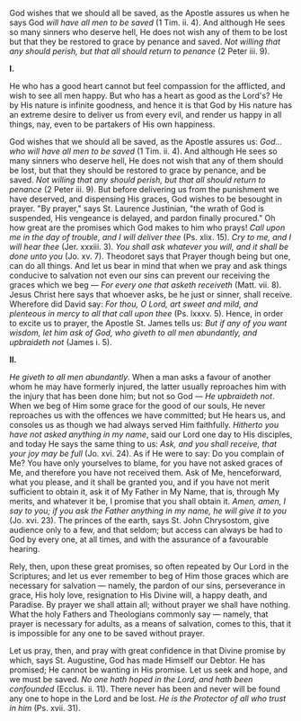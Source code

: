 
God wishes that we should all be saved, as the Apostle assures us when he says God *will have all men to be saved* (1 Tim. ii. 4). And although He sees so many sinners who deserve hell, He does not wish any of them to be lost but that they be restored to grace by penance and saved. *Not willing that any should perish, but that all should return to penance* (2 Peter iii. 9).

**I\.**

He who has a good heart cannot but feel compassion for the afflicted, and wish to see all men happy. But who has a heart as good as the Lord\'s? He by His nature is infinite goodness, and hence it is that God by His nature has an extreme desire to deliver us from every evil, and render us happy in all things, nay, even to be partakers of His own happiness.

God wishes that we should all be saved, as the Apostle assures us: *God... who will have all men to be saved* (1 Tim. ii. 4). And although He sees so many sinners who deserve hell, He does not wish that any of them should be lost, but that they should be restored to grace by penance, and be saved. *Not willing that any should perish, but that all should return to penance* (2 Peter iii. 9). But before delivering us from the punishment we have deserved, and dispensing His graces, God wishes to be besought in prayer. \"By prayer,\" says St. Laurence Justinian, \"the wrath of God is suspended, His vengeance is delayed, and pardon finally procured.\" Oh how great are the promises which God makes to him who prays! *Call upon me in the day of trouble, and I will deliver thee* (Ps. xlix. 15). *Cry to me, and I will hear thee* (Jer. xxxiii. 3). *You shall ask whatever you will, and it shall be done unto you* (Jo. xv. 7). Theodoret says that Prayer though being but one, can do all things. And let us bear in mind that when we pray and ask things conducive to salvation not even our sins can prevent our receiving the graces which we beg — *For every one that asketh receiveth* (Matt. vii. 8). Jesus Christ here says that whoever asks, be he just or sinner, shall receive. Wherefore did David say: *For thou, O Lord, art sweet and mild, and plenteous in mercy to all that call upon thee* (Ps. lxxxv. 5). Hence, in order to excite us to prayer, the Apostle St. James tells us: *But if any of you want wisdom, let him ask of God, who giveth to all men abundantly, and upbraideth not* (James i. 5).

**II\.**

*He giveth to all men abundantly*. When a man asks a favour of another whom he may have formerly injured, the latter usually reproaches him with the injury that has been done him; but not so God — *He upbraideth not*. When we beg of Him some grace for the good of our souls, He never reproaches us with the offences we have committed; but He hears us, and consoles us as though we had always served Him faithfully. *Hitherto you have not asked anything in my name*, said our Lord one day to His disciples, and today He says the same thing to us: *Ask, and you shall receive, that your joy may be full* (Jo. xvi. 24). As if He were to say: Do you complain of Me? You have only yourselves to blame, for you have not asked graces of Me, and therefore you have not received them. Ask of Me, henceforward, what you please, and it shall be granted you, and if you have not merit sufficient to obtain it, ask it of My Father in My Name, that is, through My merits, and whatever it be, I promise that you shall obtain it. *Amen, amen, I say to you; if you ask the Father anything in my name, he will give it to you* (Jo. xvi. 23). The princes of the earth, says St. John Chrysostom, give audience only to a few, and that seldom; but access can always be had to God by every one, at all times, and with the assurance of a favourable hearing.

Rely, then, upon these great promises, so often repeated by Our Lord in the Scriptures; and let us ever remember to beg of Him those graces which are necessary for salvation — namely, the pardon of our sins, perseverance in grace, His holy love, resignation to His Divine will, a happy death, and Paradise. By prayer we shall attain all; without prayer we shall have nothing. What the holy Fathers and Theologians commonly say — namely, that prayer is necessary for adults, as a means of salvation, comes to this, that it is impossible for any one to be saved without prayer.

Let us pray, then, and pray with great confidence in that Divine promise by which, says St. Augustine, God has made Himself our Debtor. He has promised; He cannot be wanting in His promise. Let us seek and hope, and we must be saved. *No one hath hoped in the Lord, and hath been confounded* (Ecclus. ii. 11). There never has been and never will be found any one to hope in the Lord and be lost. *He is the Protector of all who trust in him* (Ps. xvii. 31).

